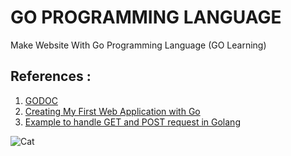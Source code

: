 # GO PROGRAMMING LANGUAGE
Make Website With Go Programming Language (GO Learning)

<h2>References :</h2>
<ol>
	<li>
		<a href="//godoc.org">
			GODOC
		</a>
	</li>
	<li>
		<a href="//blog.scottlogic.com/2017/02/28/building-a-web-app-with-go.html">
			Creating My First Web Application with Go
		</a>
	</li>
	<li>
		<a href="//www.golangprograms.com/example-to-handle-get-and-post-request-in-golang.html">
            Example to handle GET and POST request in Golang
		</a>
	</li>
</ol>

![Cat](https://i.imgur.com/wxt6CHy.png")